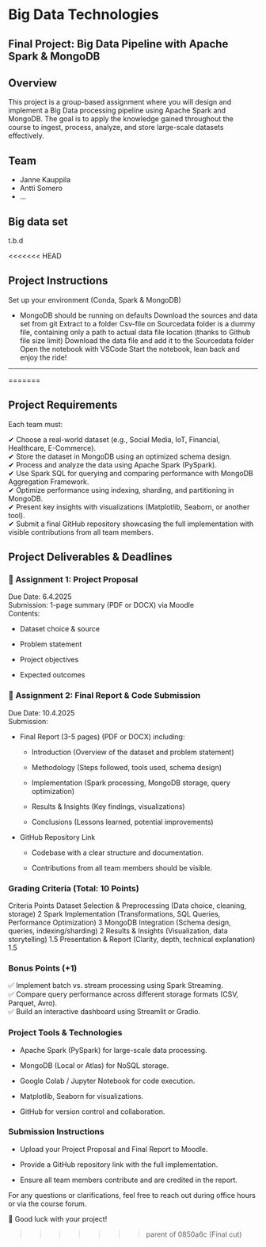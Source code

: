 # Big Data Technologies  
## Final Project: Big Data Pipeline with Apache Spark &amp; MongoDB  

## Overview  
This project is a group-based assignment where you will design and implement a Big Data processing pipeline using Apache Spark and MongoDB. The goal is to apply the knowledge gained throughout the course to ingest, process, analyze, and store large-scale datasets effectively.  

## Team
- Janne Kauppila
- Antti Somero
- ...  

## Big data set  
t.b.d  

<<<<<<< HEAD
## Project Instructions
Set up your environment (Conda, Spark & MongoDB)
- MongoDB should be running on defaults
Download the sources and data set from git
Extract to a folder
Csv-file on Sourcedata folder is a dummy file, containing only a path to actual data file location (thanks to Github file size limit)
Download the data file and add it to the Sourcedata folder
Open the notebook with VSCode
Start the notebook, lean back and enjoy the ride!
---
=======
## Project Requirements  
Each team must: 

✔ Choose a real-world dataset (e.g., Social Media, IoT, Financial, Healthcare, E-Commerce).  
✔ Store the dataset in MongoDB using an optimized schema design.  
✔ Process and analyze the data using Apache Spark (PySpark).  
✔ Use Spark SQL for querying and comparing performance with MongoDB Aggregation Framework.  
✔ Optimize performance using indexing, sharding, and partitioning in MongoDB.  
✔ Present key insights with visualizations (Matplotlib, Seaborn, or another tool).  
✔ Submit a final GitHub repository showcasing the full implementation with visible contributions from all team members.  

## Project Deliverables & Deadlines  

### 📌 Assignment 1: Project Proposal  
Due Date: 6.4.2025  
Submission: 1-page summary (PDF or DOCX) via Moodle  
Contents:  

- Dataset choice & source

- Problem statement

- Project objectives

- Expected outcomes

### 📌 Assignment 2: Final Report & Code Submission  
Due Date: 10.4.2025  
Submission:  

- Final Report (3-5 pages) (PDF or DOCX) including:

  - Introduction (Overview of the dataset and problem statement)

  - Methodology (Steps followed, tools used, schema design)

  - Implementation (Spark processing, MongoDB storage, query optimization)

  - Results & Insights (Key findings, visualizations)

  - Conclusions (Lessons learned, potential improvements)

- GitHub Repository Link

  - Codebase with a clear structure and documentation.

  - Contributions from all team members should be visible.

### Grading Criteria (Total: 10 Points)  
Criteria	Points
Dataset Selection & Preprocessing (Data choice, cleaning, storage)	2
Spark Implementation (Transformations, SQL Queries, Performance Optimization)	3
MongoDB Integration (Schema design, queries, indexing/sharding)	2
Results & Insights (Visualization, data storytelling)	1.5
Presentation & Report (Clarity, depth, technical explanation)	1.5

### Bonus Points (+1)  
✅ Implement batch vs. stream processing using Spark Streaming.  
✅ Compare query performance across different storage formats (CSV, Parquet, Avro).  
✅ Build an interactive dashboard using Streamlit or Gradio.  

### Project Tools & Technologies  
- Apache Spark (PySpark) for large-scale data processing.  

- MongoDB (Local or Atlas) for NoSQL storage.  

- Google Colab / Jupyter Notebook for code execution.  

- Matplotlib, Seaborn for visualizations.  

- GitHub for version control and collaboration.  

### Submission Instructions  
- Upload your Project Proposal and Final Report to Moodle.  

- Provide a GitHub repository link with the full implementation.  

- Ensure all team members contribute and are credited in the report.  

For any questions or clarifications, feel free to reach out during office hours or via the course forum.    

🚀 Good luck with your project!
>>>>>>> parent of 0850a6c (Final cut)
